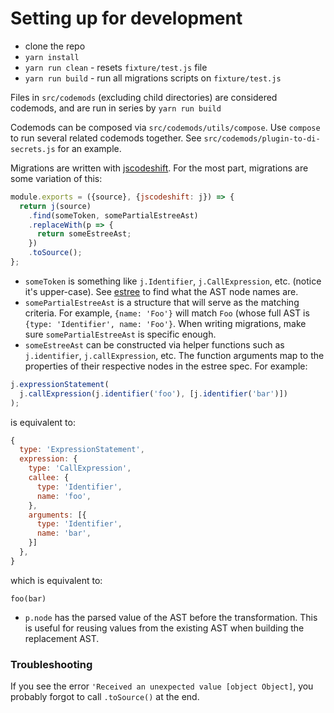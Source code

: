 # Setting up for development

* clone the repo
* `yarn install`
* `yarn run clean` - resets `fixture/test.js` file
* `yarn run build` - run all migrations scripts on `fixture/test.js`

Files in `src/codemods` (excluding child directories) are considered codemods, and are run in series by `yarn run build`

Codemods can be composed via `src/codemods/utils/compose`. Use `compose` to run several related codemods together. See `src/codemods/plugin-to-di-secrets.js` for an example.

Migrations are written with [jscodeshift](https://github.com/facebook/jscodeshift). For the most part, migrations are some variation of this:

```js
module.exports = ({source}, {jscodeshift: j}) => {
  return j(source)
    .find(someToken, somePartialEstreeAst)
    .replaceWith(p => {
      return someEstreeAst;
    })
    .toSource();
};
```

* `someToken` is something like `j.Identifier`, `j.CallExpression`, etc. (notice it's upper-case). See [estree](https://github.com/estree/estree/) to find what the AST node names are.
* `somePartialEstreeAst` is a structure that will serve as the matching criteria. For example, `{name: 'Foo'}` will match `Foo` (whose full AST is `{type: 'Identifier', name: 'Foo'}`. When writing migrations, make sure `somePartialEstreeAst` is specific enough.
* `someEstreeAst` can be constructed via helper functions such as `j.identifier`, `j.callExpression`, etc. The function arguments map to the properties of their respective nodes in the estree spec. For example:

```js
j.expressionStatement(
  j.callExpression(j.identifier('foo'), [j.identifier('bar')])
);
```

is equivalent to:

```js
{
  type: 'ExpressionStatement',
  expression: {
    type: 'CallExpression',
    callee: {
      type: 'Identifier',
      name: 'foo',
    },
    arguments: [{
      type: 'Identifier',
      name: 'bar',
    }]
  },
}
```

which is equivalent to:

```
foo(bar)
```

* `p.node` has the parsed value of the AST before the transformation. This is useful for reusing values from the existing AST when building the replacement AST.

### Troubleshooting

If you see the error `'Received an unexpected value [object Object]`, you probably forgot to call `.toSource()` at the end.
